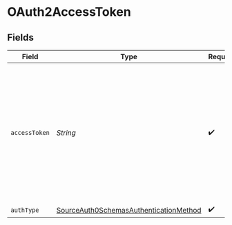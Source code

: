 # OAuth2AccessToken


## Fields

| Field                                                                                                                                                                                                                                                                           | Type                                                                                                                                                                                                                                                                            | Required                                                                                                                                                                                                                                                                        | Description                                                                                                                                                                                                                                                                     | Example                                                                                                                                                                                                                                                                         |
| ------------------------------------------------------------------------------------------------------------------------------------------------------------------------------------------------------------------------------------------------------------------------------- | ------------------------------------------------------------------------------------------------------------------------------------------------------------------------------------------------------------------------------------------------------------------------------- | ------------------------------------------------------------------------------------------------------------------------------------------------------------------------------------------------------------------------------------------------------------------------------- | ------------------------------------------------------------------------------------------------------------------------------------------------------------------------------------------------------------------------------------------------------------------------------- | ------------------------------------------------------------------------------------------------------------------------------------------------------------------------------------------------------------------------------------------------------------------------------- |
| `accessToken`                                                                                                                                                                                                                                                                   | *String*                                                                                                                                                                                                                                                                        | :heavy_check_mark:                                                                                                                                                                                                                                                              | Also called <a href="https://auth0.com/docs/secure/tokens/access-tokens/get-management-api-access-tokens-for-testing">API Access Token </a> The access token used to call the Auth0 Management API Token. It's a JWT that contains specific grant permissions knowns as scopes. |                                                                                                                                                                                                                                                                                 |
| `authType`                                                                                                                                                                                                                                                                      | [SourceAuth0SchemasAuthenticationMethod](../../models/shared/SourceAuth0SchemasAuthenticationMethod.md)                                                                                                                                                                         | :heavy_check_mark:                                                                                                                                                                                                                                                              | N/A                                                                                                                                                                                                                                                                             | oauth2_access_token                                                                                                                                                                                                                                                             |